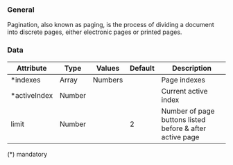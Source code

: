 ### General

Pagination, also known as paging, is the process of dividing a document into discrete pages, either electronic pages or printed pages.

### Data

| Attribute | Type   | Values                     | Default | Description                             |
| --------- | ------ | -------------------------- | ------- | --------------------------------------- |
| \*indexes    | Array | Numbers               |     | Page indexes                    |
| \*activeIndex    | Number |                |     | Current active index                    |
| limit    | Number |                | 2    | Number of page buttons listed before & after active page                    |

(\*) mandatory
